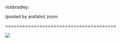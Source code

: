 <!--
id: 5624421104
link: http://tumblr.atmos.org/post/5624421104/rickbradley-posted-by-arafatm-zoom
slug: rickbradley-posted-by-arafatm-zoom
date: Wed May 18 2011 18:32:08 GMT-0700 (PDT)
publish: 2011-05-018
tags: 
title: rickbradley:

(posted by arafatm) zoom

-->


rickbradley:

(posted by arafatm) zoom

=======================================

![](http://24.media.tumblr.com/tumblr_llevyxWvDz1qz64oio1_1280.jpg)

